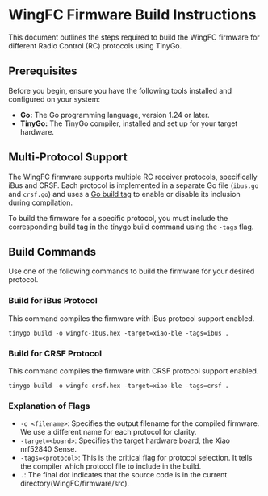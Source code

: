 # **WingFC Firmware Build Instructions**

This document outlines the steps required to build the WingFC firmware for different Radio Control (RC) protocols using TinyGo.

## **Prerequisites**

Before you begin, ensure you have the following tools installed and configured on your system:

* **Go:** The Go programming language, version 1.24 or later.  
* **TinyGo:** The TinyGo compiler, installed and set up for your target hardware.

## **Multi-Protocol Support**

The WingFC firmware supports multiple RC receiver protocols, specifically iBus and CRSF. Each protocol is implemented in a separate Go file (``ibus.go`` and ``crsf.go``) and uses a [Go build tag](https://www.google.com/search?q=https://pkg.go.dev/cmd/go%23hdr-Build_tags) to enable or disable its inclusion during compilation.

To build the firmware for a specific protocol, you must include the corresponding build tag in the tinygo build command using the `-tags` flag.

## **Build Commands**

Use one of the following commands to build the firmware for your desired protocol.

### **Build for iBus Protocol**

This command compiles the firmware with iBus protocol support enabled.
```
tinygo build -o wingfc-ibus.hex -target=xiao-ble -tags=ibus .
```

### **Build for CRSF Protocol**

This command compiles the firmware with CRSF protocol support enabled.
```
tinygo build -o wingfc-crsf.hex -target=xiao-ble -tags=crsf .
```

### **Explanation of Flags**

* `-o <filename>`: Specifies the output filename for the compiled firmware. We use a different name for each protocol for clarity.  
* `-target=<board>`: Specifies the target hardware board, the Xiao nrf52840 Sense.
* `-tags=<protocol>`: This is the critical flag for protocol selection. It tells the compiler which protocol file to include in the build.  
* `.`: The final dot indicates that the source code is in the current directory(WingFC/firmware/src).